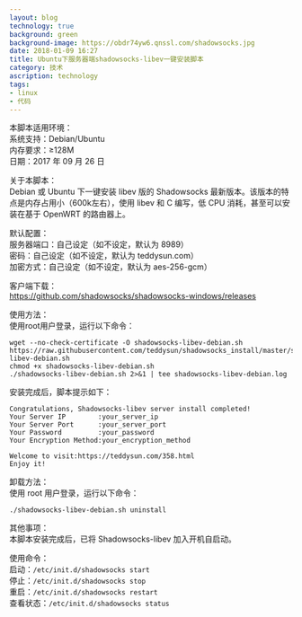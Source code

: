 ```yaml
---
layout: blog
technology: true
background: green
background-image: https://obdr74yw6.qnssl.com/shadowsocks.jpg
date: 2018-01-09 16:27
title: Ubuntu下服务器端shadowsocks-libev一键安装脚本
category: 技术
ascription: technology
tags:
- linux
- 代码
---
```


本脚本适用环境：  
系统支持：Debian/Ubuntu  
内存要求：≥128M  
日期：2017 年 09 月 26 日  

关于本脚本：  
Debian 或 Ubuntu 下一键安装 libev 版的 Shadowsocks 最新版本。该版本的特点是内存占用小（600k左右），使用 libev 和 C 编写，低 CPU 消耗，甚至可以安装在基于 OpenWRT 的路由器上。  

默认配置：  
服务器端口：自己设定（如不设定，默认为 8989）  
密码：自己设定（如不设定，默认为 teddysun.com）  
加密方式：自己设定（如不设定，默认为 aes-256-gcm）  

客户端下载：  
https://github.com/shadowsocks/shadowsocks-windows/releases  

使用方法：  
使用root用户登录，运行以下命令：  

```
wget --no-check-certificate -O shadowsocks-libev-debian.sh https://raw.githubusercontent.com/teddysun/shadowsocks_install/master/shadowsocks-libev-debian.sh
chmod +x shadowsocks-libev-debian.sh
./shadowsocks-libev-debian.sh 2>&1 | tee shadowsocks-libev-debian.log
```
安装完成后，脚本提示如下：  

```
Congratulations, Shadowsocks-libev server install completed!
Your Server IP        :your_server_ip
Your Server Port      :your_server_port
Your Password         :your_password
Your Encryption Method:your_encryption_method

Welcome to visit:https://teddysun.com/358.html
Enjoy it!
```
卸载方法：  
使用 root 用户登录，运行以下命令：  
```
./shadowsocks-libev-debian.sh uninstall
```
其他事项：  
本脚本安装完成后，已将 Shadowsocks-libev 加入开机自启动。  

使用命令：  
启动：`/etc/init.d/shadowsocks start`  
停止：`/etc/init.d/shadowsocks stop`  
重启：`/etc/init.d/shadowsocks restart`  
查看状态：`/etc/init.d/shadowsocks status`